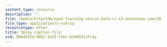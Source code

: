 ```yaml
---
content_type: resource
description: ''
file: /media/https%3A/open-learning-course-data-rc.s3.amazonaws.com/18-065-matrix-methods-in-data-analysis-signal-processing-and-machine-learning-spring-2018/006dd37d08015e15f3ec63d05413fc5a_Xa2jPbURTjQ.srt
file_type: application/x-subrip
resourcetype: Other
title: 3play caption file
uid: 006dd37d-0801-5e15-f3ec-63d05413fc5a
---
```

